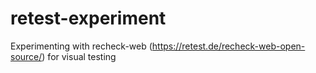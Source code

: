 # retest-experiment
Experimenting with recheck-web (https://retest.de/recheck-web-open-source/) for visual testing
